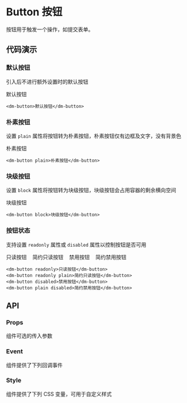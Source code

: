 <script setup lang="ts">
import buttonApi from "/api/button"
</script>

# Button 按钮

按钮用于触发一个操作，如提交表单。

## 代码演示

### 默认按钮

引入后不进行额外设置时的默认按钮

<dm-button>默认按钮</dm-button>

```vue
<dm-button>默认按钮</dm-button>
```

### 朴素按钮

设置 `plain` 属性将按钮转为朴素按钮，朴素按钮仅有边框及文字，没有背景色

<dm-button plain>朴素按钮</dm-button>

```vue
<dm-button plain>朴素按钮</dm-button>
```

### 块级按钮

设置 `block` 属性将按钮转为块级按钮，块级按钮会占用容器的剩余横向空间

<div style="width: 40%">
  <dm-button block>块级按钮</dm-button>
</div>

```vue
<dm-button block>块级按钮</dm-button>
```

### 按钮状态

支持设置 `readonly` 属性或 `disabled` 属性以控制按钮是否可用

<div style="display: flex; gap: 1rem;">
  <dm-button readonly>只读按钮</dm-button>
  <dm-button readonly plain>简约只读按钮</dm-button>
  <dm-button disabled>禁用按钮</dm-button>
  <dm-button plain disabled>简约禁用按钮</dm-button>
</div>

```vue
<dm-button readonly>只读按钮</dm-button>
<dm-button readonly plain>简约只读按钮</dm-button>
<dm-button disabled>禁用按钮</dm-button>
<dm-button plain disabled>简约禁用按钮</dm-button>
```

## API

### Props

组件可选的传入参数

<dm-table :data="buttonApi.props">
  <dm-table-column prop="name" label="参数"></dm-table-column>
  <dm-table-column prop="desc" label="说明" width="320"></dm-table-column>
  <dm-table-column prop="type" label="类型">
    <template #cell="{ row }">
			<em>{{ row.type }}</em>
    </template>
  </dm-table-column>
  <dm-table-column prop="default" label="默认值">
    <template #cell="{ row }">
			<code>{{ row.default }}</code>
    </template>
  </dm-table-column>
</dm-table>

### Event

组件提供了下列回调事件

<dm-table :data="buttonApi.events">
  <dm-table-column prop="name" label="事件名" width="80"></dm-table-column>
  <dm-table-column prop="desc" label="说明" width="400"></dm-table-column>
  <dm-table-column prop="type" label="回调参数">
    <template #cell="{ row }">
			<em>{{ row.type }}</em>
    </template>
  </dm-table-column>
</dm-table>

### Style

组件提供了下列 CSS 变量，可用于自定义样式

<dm-table :data="buttonApi.style">
  <dm-table-column prop="name" label="名称"></dm-table-column>
  <dm-table-column prop="type" label="默认值">
    <template #cell="{ row }">
			<em>{{ row.default }}</em>
    </template>
  </dm-table-column>
  <dm-table-column prop="desc" label="描述">
    <template #cell="{ row }">
			<em>{{ row.desc ? row.desc : '-' }}</em>
    </template>
  </dm-table-column>
</dm-table>